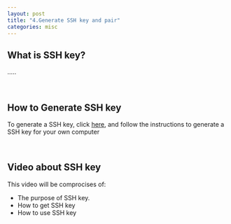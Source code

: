 ```yaml
---
layout: post
title: "4.Generate SSH key and pair"
categories: misc
---
```

<html> 
  <body>
    <h2>What is SSH key?</h2>
    <p>.....</p>
    <br>
    <h2>How to Generate SSH key</h2>
    <p>To generate a SSH key, click <a href="https://docs.github.com/en/authentication/connecting-to-github-with-ssh/generating-a-new-ssh-key-and-adding-it-to-the-ssh-agent">here</a>, and follow the instructions to generate a SSH key for your own computer</p>
    <br>
    <h2>Video about SSH key</h2>
    <p>This video will be comprocises of: <enter video link here</p>
      <ul>
    <li>The purpose of SSH key.</li>
    <li>How to get SSH key</li>
    <li>How to use SSH key</li>
     </ul>
  </body>
</html>
                                            
